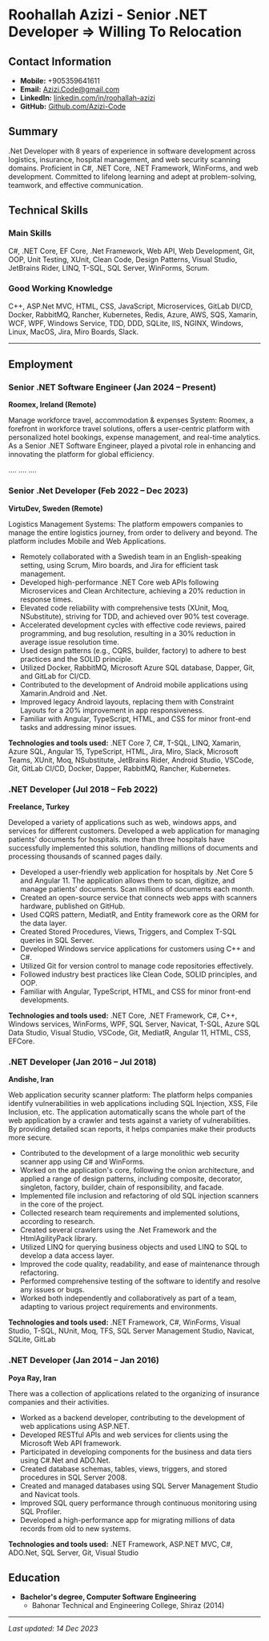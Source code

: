 # Roohallah Azizi - Senior .NET Developer => Willing To Relocation

## Contact Information
- **Mobile:** +905359641611
- **Email:** Azizi.Code@gmail.com
- **LinkedIn:** [linkedin.com/in/roohallah-azizi](https://linkedin.com/in/roohallah-azizi)
- **GitHub:** [Github.com/Azizi-Code](https://github.com/Azizi-Code)

## Summary
.Net Developer with 8 years of experience in software development across logistics, insurance, hospital management, and web security scanning domains. Proficient in C#, .NET Core, .NET Framework, WinForms, and web development. Committed to lifelong learning and adept at problem-solving, teamwork, and effective communication.

## Technical Skills
### Main Skills
C#, .NET Core, EF Core, .Net Framework, Web API, Web Development, Git, OOP, Unit Testing, XUnit, Clean Code, Design Patterns, Visual Studio, JetBrains Rider, LINQ, T-SQL, SQL Server, WinForms, Scrum.

### Good Working Knowledge
C++, ASP.Net MVC, HTML, CSS, JavaScript, Microservices, GitLab DI/CD, Docker, RabbitMQ, Rancher, Kubernetes, Redis, Azure, AWS, SQS, Xamarin, WCF, WPF, Windows Service, TDD, DDD, SQLite, IIS, NGINX, Windows, Linux, MacOS, Jira, Miro Boards, Slack.

---
## Employment

### Senior .NET Software Engineer (Jan 2024 – Present)
**Roomex, Ireland (Remote)**

Manage workforce travel, accommodation & expenses System:
Roomex, a forefront in workforce travel solutions, offers a user-centric platform with personalized hotel bookings, expense management, and real-time analytics. As a Senior .NET Software Engineer, played a pivotal role in enhancing and innovating the platform for global efficiency.

....
....
....

### Senior .Net Developer (Feb 2022 – Dec 2023)
**VirtuDev, Sweden (Remote)**

Logistics Management Systems:
The platform empowers companies to manage the entire logistics journey, from order to delivery and beyond. The
platform includes Mobile and Web Applications.

- Remotely collaborated with a Swedish team in an English-speaking setting, using Scrum, Miro boards, and Jira for efficient task management.
- Developed high-performance .NET Core web APIs following Microservices and Clean Architecture, achieving a 20% reduction in response times.
- Elevated code reliability with comprehensive tests (XUnit, Moq, NSubstitute), striving for TDD, and achieved over 90% test coverage.
- Accelerated development cycles with effective code reviews, paired programming, and bug resolution, resulting in a 30% reduction in average issue resolution time.
- Used design patterns (e.g., CQRS, builder, factory) to adhere to best practices and the SOLID principle.
- Utilized Docker, RabbitMQ, Microsoft Azure SQL database, Dapper, Git, and GitLab for CI/CD.
- Contributed to the development of Android mobile applications using Xamarin.Android and .Net.
- Improved legacy Android layouts, replacing them with Constraint Layouts for a 20% improvement in app responsiveness.
- Familiar with Angular, TypeScript, HTML, and CSS for minor front-end tasks and addressing minor issues.

**Technologies and tools used:**
.NET Core 7, C#, T-SQL, LINQ, Xamarin, Azure SQL, Angular 15, TypeScript, HTML, Jira, Miro, Slack, Microsoft Teams, XUnit, Moq, NSubstitute, JetBrains Rider, Android Studio, VSCode, Git, GitLab CI/CD, Docker, Dapper, RabbitMQ, Rancher, Kubernetes.

### .NET Developer (Jul 2018 – Feb 2022)
**Freelance, Turkey**

Developed a variety of applications such as web, windows apps, and services for different customers. Developed a web
application for managing patients' documents for hospitals. more than three hospitals have successfully
implemented this solution, handling millions of documents and processing thousands of scanned pages daily.

- Developed a user-friendly web application for hospitals by .Net Core 5 and Angular 11. The application allows them to scan, digitize, and manage patients' documents. Scan millions of documents each month.
- Created an open-source service that connects web apps with scanners hardware, published on GitHub.
- Used CQRS pattern, MediatR, and Entity framework core as the ORM for the data layer. 
- Created Stored Procedures, Views, Triggers, and Complex T-SQL queries in SQL Server.
- Developed Windows service applications for customers using C++ and C#.
- Utilized Git for version control to manage code repositories effectively.
- Followed industry best practices like Clean Code, SOLID principles, and OOP.
- Familiar with Angular, TypeScript, HTML, and CSS for minor front-end developments.

**Technologies and tools used:**
.NET Core, .NET Framework, C#, C++, Windows services, WinForms, WPF, SQL Server, Navicat, T-SQL, Azure SQL Data Studio, Visual Studio, VSCode, Git, MediatR, Angular 11, HTML, CSS, EFCore.

### .NET Developer (Jan 2016 – Jul 2018)
**Andishe, Iran**

Web application security scanner platform:
The platform helps companies identify vulnerabilities in web applications including SQL Injection, XSS, File Inclusion, etc.
The application automatically scans the whole part of the web application by a crawler and tests against a variety of
vulnerabilities. By providing detailed scan reports, it helps companies make their products more secure.

- Contributed to the development of a large monolithic web security scanner app using C# and WinForms.
- Worked on the application's core, following the onion architecture, and applied a range of design patterns, including composite, decorator, singleton, factory, builder, chain of responsibility, and facade.
- Implemented file inclusion and refactoring of old SQL injection scanners in the core of the project.
- Collected research team requirements and implemented solutions, according to research.
- Created several crawlers using the .Net Framework and the HtmlAgilityPack library.
- Utilized LINQ for querying business objects and used LINQ to SQL to develop a data access layer.
- Improved the code quality, readability, and ease of maintenance through refactoring.
- Performed comprehensive testing of the software to identify and resolve any issues or bugs.
- Worked both independently and collaboratively as part of a team, adapting to various project requirements and environments.

**Technologies and tools used:**
.NET Framework, C#, WinForms, Visual Studio, T-SQL, NUnit, Moq, TFS, SQL Server Management Studio, Navicat, SQLite, GitLab

### .NET Developer (Jan 2014 – Jan 2016)
**Poya Ray, Iran**

There was a collection of applications related to the organizing of insurance companies and their activities. 

- Worked as a backend developer, contributing to the development of web applications using ASP.NET.
- Developed RESTful APIs and web services for clients using the Microsoft Web API framework.
- Participated in developing components for the business and data tiers using C#.Net and ADO.Net. 
- Created database schemas, tables, views, triggers, and stored procedures in SQL Server 2008.
- Created and managed databases using SQL Server Management Studio and Navicat tools.
- Improved SQL query performance through continuous monitoring using SQL Profiler.
- Developed a high-performance app for migrating millions of data records from old to new systems.

**Technologies and tools used:**
.NET Framework, ASP.NET MVC, C#, ADO.Net, SQL Server, Git, Visual Studio

## Education
- **Bachelor's degree, Computer Software Engineering**
  - Bahonar Technical and Engineering College, Shiraz (2014)

---
*Last updated: 14 Dec 2023*

